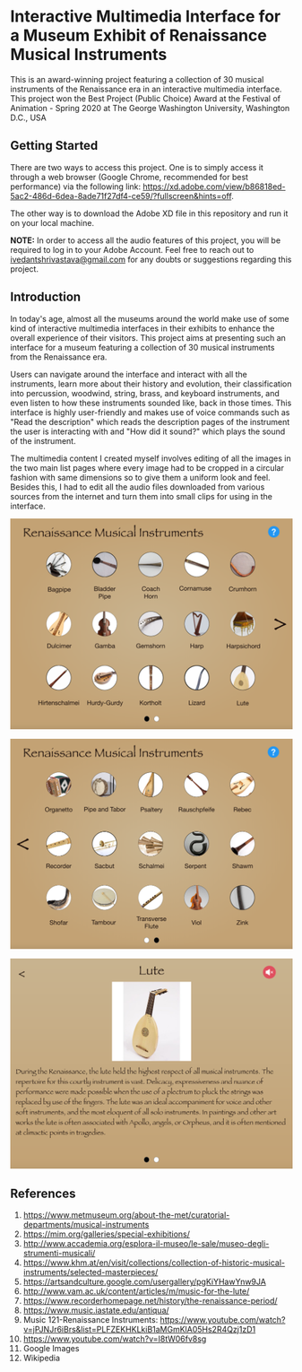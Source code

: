 # Interactive Multimedia Interface for a Museum Exhibit of Renaissance Musical Instruments
This is an award-winning project featuring a collection of 30 musical instruments of the Renaissance era in an interactive multimedia interface. This project won the Best Project (Public Choice) Award at the Festival of Animation - Spring 2020 at The George Washington University, Washington D.C., USA 

## Getting Started

There are two ways to access this project. One is to simply access it through a web browser (Google Chrome, recommended for best performance) via the following link: https://xd.adobe.com/view/b86818ed-5ac2-486d-6dea-8ade71f27df4-ce59/?fullscreen&hints=off.

The other way is to download the Adobe XD file in this repository and run it on your local machine. 

**NOTE:** In order to access all the audio features of this project, you will be required to log in to your Adobe Account. Feel free to reach out to ivedantshrivastava@gmail.com for any doubts or suggestions regarding this project.

## Introduction

In today's age, almost all the museums around the world make use of some kind of interactive multimedia interfaces in their exhibits to enhance the overall experience of their visitors. This project aims at presenting such an interface for a museum featuring a collection of 30 musical instruments from the Renaissance era. 

Users can navigate around the interface and interact with all the instruments, learn more about their history and evolution, their classification into percussion, woodwind, string, brass, and keyboard instruments, and even listen to how these instruments sounded like, back in those times. This interface is highly user-friendly and makes use of voice commands such as "Read the description" which reads the description pages of the instrument the user is interacting with and "How did it sound?" which plays the sound of the instrument. 

The multimedia content I created myself involves editing of all the images in the two main list pages where every image had to be cropped in a circular fashion with same dimensions so to give them a uniform look and feel. Besides this, I had to edit all the audio files downloaded from various sources from the internet and turn them into small clips for using in the interface.

![alt text](https://github.com/ivedants/Interactive-Multimedia-Interface-for-a-Museum-Exhibit-of-Renaissance-Musical-Instruments/blob/master/Screenshot%201.png?raw=true)

![alt text](https://github.com/ivedants/Interactive-Multimedia-Interface-for-a-Museum-Exhibit-of-Renaissance-Musical-Instruments/blob/master/Screenshot%202.png?raw=true)

![alt text](https://github.com/ivedants/Interactive-Multimedia-Interface-for-a-Museum-Exhibit-of-Renaissance-Musical-Instruments/blob/master/Screenshot%203.png?raw=true)

## References

1. https://www.metmuseum.org/about-the-met/curatorial-departments/musical-instruments
2. https://mim.org/galleries/special-exhibitions/
3. http://www.accademia.org/esplora-il-museo/le-sale/museo-degli-strumenti-musicali/
4. https://www.khm.at/en/visit/collections/collection-of-historic-musical-instruments/selected-masterpieces/
5. https://artsandculture.google.com/usergallery/pgKiYHawYnw9JA
6. http://www.vam.ac.uk/content/articles/m/music-for-the-lute/
7. https://www.recorderhomepage.net/history/the-renaissance-period/
8. https://www.music.iastate.edu/antiqua/ 
9. Music 121-Renaissance Instruments: https://www.youtube.com/watch?v=jPJNJr6iBrs&list=PLFZEKHKLkiB1aMGmKlA05Hs2R4Qzj1zD1
10. https://www.youtube.com/watch?v=I8tW06fv8sg 
11. Google Images
12. Wikipedia

